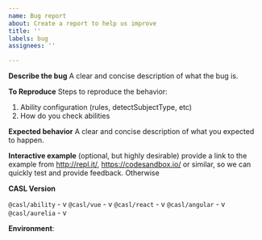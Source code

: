 ```yaml
---
name: Bug report
about: Create a report to help us improve
title: ''
labels: bug
assignees: ''

---
```


<!-- README!!!

If you do not fill in this template, your issue will be closed without explanation.
Use https://stackoverflow.com/questions/tagged/casl to ask technical questions and ask for help with technical issues.
Use https://github.com/stalniy/casl/discussions to discuss roadmap, possible feature requests and anything else
-->

**Describe the bug**
A clear and concise description of what the bug is.

**To Reproduce**
Steps to reproduce the behavior:
1. Ability configuration (rules, detectSubjectType, etc)
2. How do you check abilities

**Expected behavior**
A clear and concise description of what you expected to happen.

**Interactive example** (optional, but highly desirable)
provide a link to the example from http://repl.it/, https://codesandbox.io/ or similar, so we can quickly test and provide feedback. Otherwise

**CASL Version**

<!-- leave packages which you use -->

`@casl/ability` - v
`@casl/vue` - v
`@casl/react` - v
`@casl/angular` - v
`@casl/aurelia` - v

**Environment**:
<!-- Nodejs version or Browser version or TypeScript version -->
